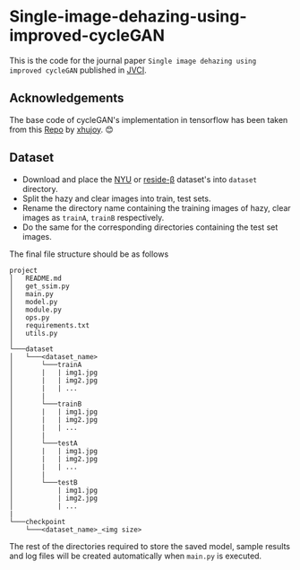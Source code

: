 # Single-image-dehazing-using-improved-cycleGAN
This is the code for the journal paper `Single image dehazing using improved cycleGAN` published in <a href="https://www.journals.elsevier.com/journal-of-visual-communication-and-image-representation">JVCI</a>.



## Acknowledgements
The base code of cycleGAN's implementation in tensorflow has been taken from this <a href="https://github.com/xhujoy/CycleGAN-tensorflow">Repo</a> by <a href="https://github.com/xhujoy">xhujoy</a>. 😊

## Dataset
- Download and place the <a href="https://cs.nyu.edu/~silberman/datasets/nyu_depth_v2.html">NYU</a> or <a href="https://sites.google.com/view/reside-dehaze-datasets/reside-%CE%B2">reside-β</a> dataset's into `dataset` directory.
- Split the hazy and clear images into train, test sets.
- Rename the directory name containing the training images of hazy, clear images as `trainA`, `trainB` respectively.
- Do the same for the corresponding directories containing the test set images.

The final file structure should be as follows
```
project
│   README.md
│   get_ssim.py
│   main.py
│   model.py
│   module.py
│   ops.py
│   requirements.txt
│   utils.py
│
└───dataset
│   └───<dataset_name>
│       └───trainA
│       |   | img1.jpg
│       |   | img2.jpg
│       |   | ...
│       |
│       └───trainB
│       |   | img1.jpg
│       |   | img2.jpg
│       |   | ...
│       |
│       └───testA
│       |   | img1.jpg
│       |   | img2.jpg
│       |   | ...
│       |
│       └───testB
│           | img1.jpg
│           | img2.jpg
│           | ...
|
└───checkpoint
    └───<dataset_name>_<img size>
```

The rest of the directories required to store the saved model, sample results and log files will be created automatically when `main.py` is executed.

